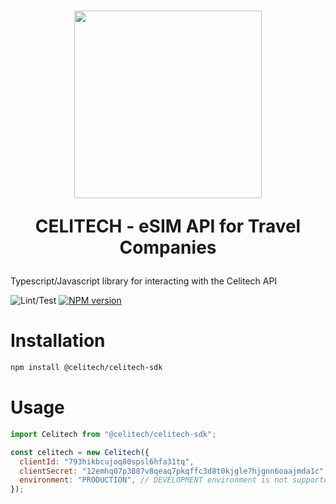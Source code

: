 <h1 align="center">
    <a style="text-decoration: none" href="https://www.celitech.com">
      <img width="300px" src="https://celitech.com/wp-content/uploads/2022/11/CELITECH-eSIM-Platform_2-1024x306.jpg" />
      <p align="center">CELITECH - eSIM API for Travel Companies </p>
    </a>
</h1>

Typescript/Javascript library for interacting with the Celitech API

![Lint/Test](https://github.com/Celitech/CelitechSDK/actions/workflows/linting.yml/badge.svg)
[![NPM version](https://img.shields.io/npm/v/@celitech/celitech-sdk)](https://www.npmjs.com/package/@celitech/celitech-sdk)

# Installation

```sh
npm install @celitech/celitech-sdk
```

# Usage

```js
import Celitech from "@celitech/celitech-sdk";

const celitech = new Celitech({
  clientId: "793hikbcujoq80spsl6hfa31tq",
  clientSecret: "12emhq07p3887v8qeaq7pkqffc3d8t0kjgle7hjgnn6oaajmda1c",
  environment: "PRODUCTION", // DEVELOPMENT environment is not supported yet
});
```
